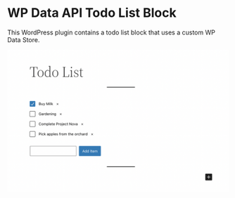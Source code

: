 # WP Data API Todo List Block

This WordPress plugin contains a todo list block that uses a custom WP Data Store.

![A screenshot of the block.](./screenshot.png)
